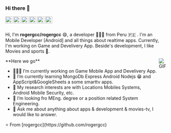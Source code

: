 ### Hi there 👋
<style>
 .grid {
  display: flex;
 }


</style>


<a href="https://medium.com/@rogercolque">
  <img align="left" alt="Medium" width="22px" src="https://cdn.jsdelivr.net/npm/simple-icons@3.1.0/icons/medium.svg" />
</a>
<a href="https://www.linkedin.com/in/roger-colquehuanca-calcina/">
  <img align="left" alt="LinkedIn" width="22px" src="https://cdn.jsdelivr.net/npm/simple-icons@3.1.0/icons/linkedin.svg" />
</a>

<a href="https://codepen.io/rogergcc/">
  <img align="left" alt="Codepen" width="22px" src="https://cdn.jsdelivr.net/npm/simple-icons@3.1.0/icons/codepen.svg" />
</a>
<a href="https://www.hackerrank.com/rogergcc?hr_r=1">
  <img align="left" alt="Hackerrank" width="22px" src="https://cdn.jsdelivr.net/npm/simple-icons@3.1.0/icons/hackerrank.svg" />
</a>
<a href="https://www.codewars.com/users/rogergcc">
  <img align="left" alt="Codewars" width="22px" src="https://cdn.jsdelivr.net/npm/simple-icons@3.1.0/icons/codewars.svg" />
</a>
<a href="https://app.codesignal.com/profile/rogergcc">
  <img align="left" alt="CodeSignal" width="22px" src="https://encrypted-tbn0.gstatic.com/images?q=tbn%3AANd9GcRkyuytHOqcxg7myYuXvpyXFxI9A_VnI9l8WQ&usqp=CAU" />
</a>

<br />
<br />

Hi, I'm **rogergcc/rogergcc** 😄, a developer 👨🏻‍💻 from Peru 🇵🇪 . I'm an Mobile Developer [Android] and all things about realtime apps. Currently, I'm working on Game and Develivery App. Beside's development, I like Movies and sports 🏃.
<div class="grid">
<div>
**Here we go**

- 👨🏻‍💻 I’m currently working on Game Mobile App and Develivery App.
- 🌱 I’m currently learning MongoDb Express Android Nodejs 😁 and AppScript&GoogleSheets a some smarttv apps.
- 🤔 My research interests are with Locations Mobiles Systems, Android Mobile Security, etc.
- 💼 I’m looking fro MEng. degree or a position related System Engineering.
- 💬 Ask me about anything about apps & development & movies-tv, I would like to answer.
</div>
<div>
  <img align="right" alt="GIF" src="https://media1.giphy.com/media/7AaBuyVxo83TNjZWAl/giphy.gif" />
</div>
</div>
⭐️ From [rogergcc](https://github.com/rogergcc)
